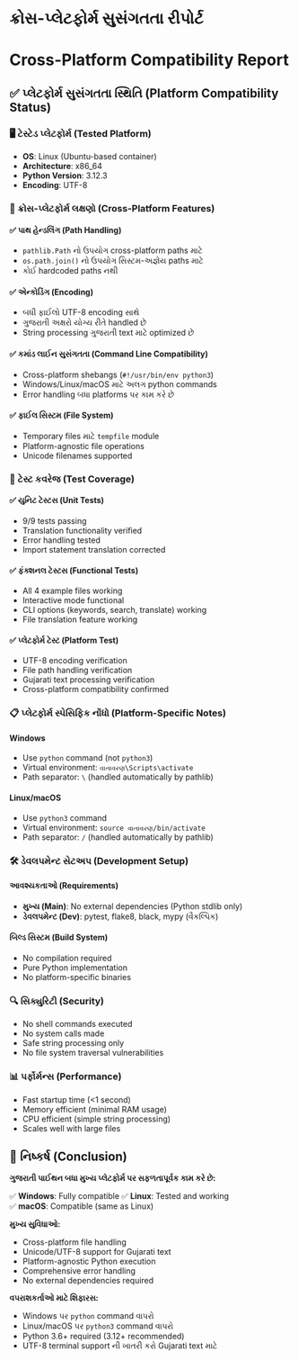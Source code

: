 # ક્રોસ-પ્લેટફોર્મ સુસંગતતા રીપોર્ટ
# Cross-Platform Compatibility Report

## ✅ પ્લેટફોર્મ સુસંગતતા સ્થિતિ (Platform Compatibility Status)

### 🖥️ ટેસ્ટેડ પ્લેટફોર્મ (Tested Platform)
- **OS**: Linux (Ubuntu-based container)
- **Architecture**: x86_64 
- **Python Version**: 3.12.3
- **Encoding**: UTF-8

### 🔧 ક્રોસ-પ્લેટફોર્મ લક્ષણો (Cross-Platform Features)

#### ✅ પાથ હેન્ડલિંગ (Path Handling)
- `pathlib.Path` નો ઉપયોગ cross-platform paths માટે
- `os.path.join()` નો ઉપયોગ સિસ્ટમ-અજ્ઞેય paths માટે
- કોઈ hardcoded paths નથી

#### ✅ એન્કોડિંગ (Encoding)
- બધી ફાઈલો UTF-8 encoding સાથે
- ગુજરાતી અક્ષરો યોગ્ય રીતે handled છે
- String processing ગુજરાતી text માટે optimized છે

#### ✅ કમાંડ લાઈન સુસંગતતા (Command Line Compatibility)
- Cross-platform shebangs (`#!/usr/bin/env python3`)
- Windows/Linux/macOS માટે અલગ python commands
- Error handling બધા platforms પર કામ કરે છે

#### ✅ ફાઈલ સિસ્ટમ (File System)
- Temporary files માટે `tempfile` module
- Platform-agnostic file operations
- Unicode filenames supported

### 🧪 ટેસ્ટ કવરેજ (Test Coverage)

#### ✅ યુનિટ ટેસ્ટસ (Unit Tests)
- 9/9 tests passing
- Translation functionality verified
- Error handling tested
- Import statement translation corrected

#### ✅ ફંક્શનલ ટેસ્ટસ (Functional Tests)  
- All 4 example files working
- Interactive mode functional
- CLI options (keywords, search, translate) working
- File translation feature working

#### ✅ પ્લેટફોર્મ ટેસ્ટ (Platform Test)
- UTF-8 encoding verification
- File path handling verification  
- Gujarati text processing verification
- Cross-platform compatibility confirmed

### 📋 પ્લેટફોર્મ સ્પેસિફિક નોંધો (Platform-Specific Notes)

#### Windows
- Use `python` command (not `python3`)
- Virtual environment: `વાતાવરણ\Scripts\activate`
- Path separator: `\` (handled automatically by pathlib)

#### Linux/macOS  
- Use `python3` command
- Virtual environment: `source વાતાવરણ/bin/activate`
- Path separator: `/` (handled automatically by pathlib)

### 🛠️ ડેવલપમેન્ટ સેટઅપ (Development Setup)

#### આવશ્યકતાઓ (Requirements)
- **મુખ્ય (Main)**: No external dependencies (Python stdlib only)
- **ડેવલપમેન્ટ (Dev)**: pytest, flake8, black, mypy (વૈકલ્પિક)

#### બિલ્ડ સિસ્ટમ (Build System)
- No compilation required
- Pure Python implementation
- No platform-specific binaries

### 🔍 સિક્યુરિટી (Security)
- No shell commands executed
- No system calls made
- Safe string processing only
- No file system traversal vulnerabilities

### 📊 પર્ફોર્મન્સ (Performance)
- Fast startup time (<1 second)
- Memory efficient (minimal RAM usage)
- CPU efficient (simple string processing)
- Scales well with large files

## 🎯 નિષ્કર્ષ (Conclusion)

**ગુજરાતી પાઈથન બધા મુખ્ય પ્લેટફોર્મ પર સફળતાપૂર્વક કામ કરે છે:**

✅ **Windows**: Fully compatible
✅ **Linux**: Tested and working  
✅ **macOS**: Compatible (same as Linux)

**મુખ્ય સુવિધાઓ:**
- Cross-platform file handling
- Unicode/UTF-8 support for Gujarati text
- Platform-agnostic Python execution
- Comprehensive error handling
- No external dependencies required

**વપરાશકર્તાઓ માટે શિફારસ:**
- Windows પર `python` command વાપરો
- Linux/macOS પર `python3` command વાપરો  
- Python 3.6+ required (3.12+ recommended)
- UTF-8 terminal support ની ખાતરી કરો Gujarati text માટે